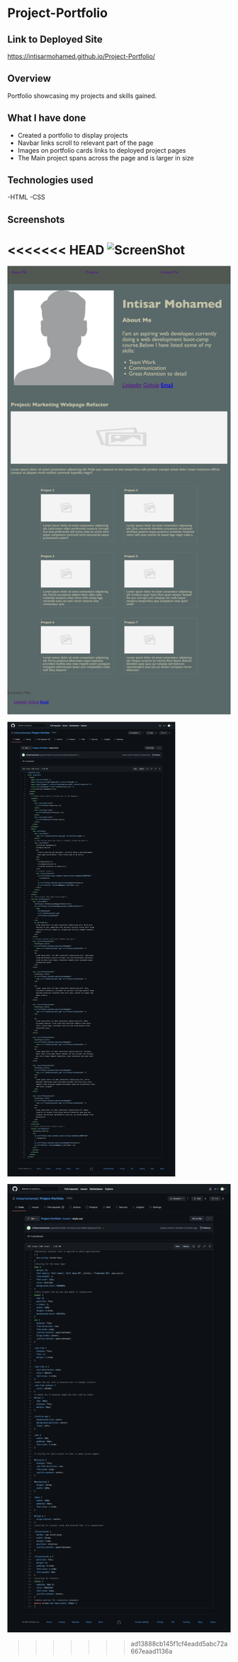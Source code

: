 # Project-Portfolio

## Link to Deployed Site

https://intisarmohamed.github.io/Project-Portfolio/

## Overview

Portfolio showcasing my projects and skills gained.

## What I have done

- Created a portfolio to display projects
- Navbar links scroll to relevant part of the page
- Images on portfolio cards links to deployed project pages
- The Main project spans across the page and is larger in size

## Technologies used

-HTML
-CSS

## Screenshots

<<<<<<< HEAD
![ScreenShot](https://{""})
=======
![Alt text](/Assets/screencapture-intisarmohamed-github-io-Project-Portfolio-2021-09-26-19_49_42.png)

![Alt text](/Assets/screencapture-github-intisarmohamed-Project-Portfolio-blob-dev-index-html-2021-09-26-12_10_49.png)

![Alt text](/Assets/screencapture-github-intisarmohamed-Project-Portfolio-blob-dev-Assets-style-css-2021-09-26-12_11_38.png)

>>>>>>> ad13888cb145f1cf4eadd5abc72a667eaad1136a
